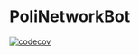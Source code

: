# PoliNetworkBot
[![codecov](https://codecov.io/github/PoliNetworkOrg/PoliNetworkBot/branch/main/graph/badge.svg?token=VOA14BM161)](https://codecov.io/github/PoliNetworkOrg/PoliNetworkBot)
